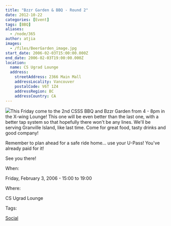 ```yaml
---
title: "Bzzr Garden & BBQ - Round 2"
date: 2012-10-22
categories: [Event]
tags: [BBQ]
aliases:
  - /node/365
author: atjia
images:
  - /files/BeerGarden_image.jpg
start_date: 2006-02-03T15:00:00.000Z
end_date: 2006-02-03T19:00:00.000Z
location:
  name: CS Ugrad Lounge
  address:
    streetAddress: 2366 Main Mall
    addressLocality: Vancouver
    postalCode: V6T 1Z4
    addressRegion: BC
    addressCountry: CA
---
```


![](/files/BeerGarden_image.jpg)This Friday come to the 2nd CSSS BBQ and Bzzr Garden from 4 - 8pm in the X-wing Lounge! This one will be even better than the last one, with a better tap system so that hopefully there won't be any lines. We'll be serving Granville Island, like last time. Come for great food, tasty drinks and good company!

Remember to plan ahead for a safe ride home... use your U-Pass! You've already paid for it!

See you there!

When: 

Friday, February 3, 2006 - 15:00 to 19:00

Where: 

CS Ugrad Lounge

Tags: 

[Social](/social)
